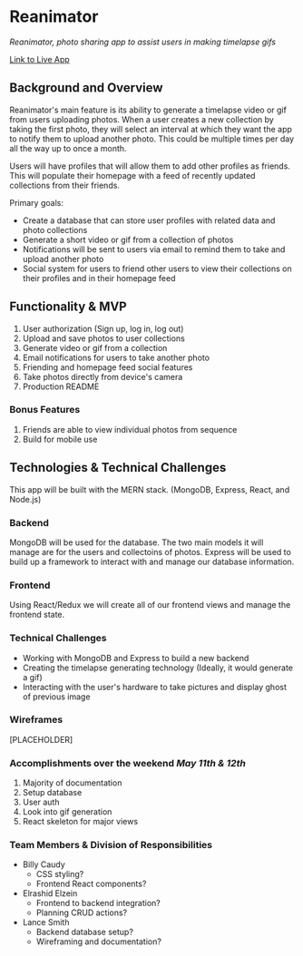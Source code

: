 # Reanimator

*Reanimator, photo sharing app to assist users in making timelapse gifs*

[Link to Live App](https://github.com/BillyCaudy/Reanimator)

## Background and Overview
Reanimator's main feature is its ability to generate a timelapse video or gif from users uploading photos. When a user creates a new collection by taking the first photo, they will select an interval at which they want the app to notify them to upload another photo. This could be multiple times per day all the way up to once a month.

Users will have profiles that will allow them to add other profiles as friends. This will populate their homepage with a feed of recently updated collections from their friends.

Primary goals:
* Create a database that can store user profiles with related data and photo collections
* Generate a short video or gif from a collection of photos
* Notifications will be sent to users via email to remind them to take and upload another photo
* Social system for users to friend other users to view their collections on their profiles and in their homepage feed

## Functionality & MVP
1. User authorization (Sign up, log in, log out)
1. Upload and save photos to user collections
1. Generate video or gif from a collection
1. Email notifications for users to take another photo
1. Friending and homepage feed social features
1. Take photos directly from device's camera 
1. Production README

### Bonus Features
1. Friends are able to view individual photos from sequence
1. Build for mobile use

## Technologies & Technical Challenges
This app will be built with the MERN stack. (MongoDB, Express, React, and Node.js)

### Backend
MongoDB will be used for the database. The two main models it will manage are for the users and collectoins of photos. Express will be used to build up a framework to interact with and manage our database information.

### Frontend
Using React/Redux we will create all of our frontend views and manage the frontend state.

### Technical Challenges
* Working with MongoDB and Express to build a new backend
* Creating the timelapse generating technology (Ideally, it would generate a gif)
* Interacting with the user's hardware to take pictures and display ghost of previous image

### Wireframes
[PLACEHOLDER]

### Accomplishments over the weekend ***May 11th & 12th***
1. Majority of documentation
1. Setup database
1. User auth
1. Look into gif generation
1. React skeleton for major views

### Team Members & Division of Responsibilities
- Billy Caudy
  * CSS styling?
  * Frontend React components?
- Elrashid Elzein
  * Frontend to backend integration?
  * Planning CRUD actions?
- Lance Smith
  * Backend database setup?
  * Wireframing and documentation?
